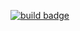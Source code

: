  [![build badge](https://github.com/zhanghecool/biglvan/workflows/CI/badge.svg)](https://github.com/zhanghecool/biglvan/actions)